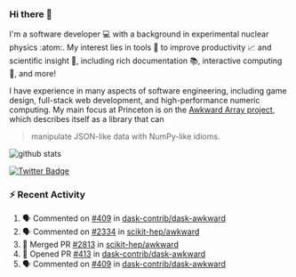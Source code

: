 ### Hi there 👋 

I'm a software developer 💻 with a background in experimental nuclear physics :atom:. My interest lies in tools :wrench: to improve productivity :chart_with_upwards_trend: and scientific insight :telescope:, including rich documentation 📚, interactive computing 🧮, and more! 

I have experience in many aspects of software engineering, including game design, full-stack web development, and high-performance numeric computing. My main focus at Princeton is on the [Awkward Array project](awkward-array.org/), which describes itself as a library that can 
> manipulate JSON-like data with NumPy-like idioms.

![github stats](https://github-readme-stats.vercel.app/api?username=agoose77&show_icons=true&hide_rank=true&hide_title=true&bg_color=30,e76445,904e95&text_color=efe3ec&icon_color=efe3ec)
<!--
**agoose77/agoose77** is a ✨ _special_ ✨ repository because its `README.md` (this file) appears on your GitHub profile.

Here are some ideas to get you started:

- 🔭 I’m currently working on ...
- 🌱 I’m currently learning ...
- 👯 I’m looking to collaborate on ...
- 🤔 I’m looking for help with ...
- 💬 Ask me about ...
- 📫 How to reach me: ...
- 😄 Pronouns: ...
- ⚡ Fun fact: ...
-->

[![Twitter Badge](https://img.shields.io/twitter/follow/agoose77?style=flat-square&logo=Twitter&logoColor=white&color=cornflowerblue)](https://twitter.com/agoose77)

### :zap: Recent Activity

<!--START_SECTION:activity-->
1. 🗣 Commented on [#409](https://github.com/dask-contrib/dask-awkward/pull/409#issuecomment-1808734242) in [dask-contrib/dask-awkward](https://github.com/dask-contrib/dask-awkward)
2. 🗣 Commented on [#2334](https://github.com/scikit-hep/awkward/pull/2334#issuecomment-1808732164) in [scikit-hep/awkward](https://github.com/scikit-hep/awkward)
3. 🎉 Merged PR [#2813](https://github.com/scikit-hep/awkward/pull/2813) in [scikit-hep/awkward](https://github.com/scikit-hep/awkward)
4. 💪 Opened PR [#413](https://github.com/dask-contrib/dask-awkward/pull/413) in [dask-contrib/dask-awkward](https://github.com/dask-contrib/dask-awkward)
5. 🗣 Commented on [#409](https://github.com/dask-contrib/dask-awkward/pull/409#issuecomment-1808683647) in [dask-contrib/dask-awkward](https://github.com/dask-contrib/dask-awkward)
<!--END_SECTION:activity-->
